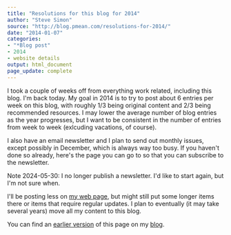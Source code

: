 ```yaml
---
title: "Resolutions for this blog for 2014"
author: "Steve Simon"
source: "http://blog.pmean.com/resolutions-for-2014/"
date: "2014-01-07"
categories:
- "*Blog post"
- 2014
- website details
output: html_document
page_update: complete
---
```


I took a couple of weeks off from everything work related, including this blog. I'm back today. My goal in 2014 is to try to post about 6 entries per week on this blog, with roughly 1/3 being original content and 2/3 being recommended resources. I may lower the average number of blog entries as the year progresses, but I want to be consistent in the number of entries from week to week (exlcuding vacations, of course).

<!---more--->

I also have an email newsletter and I plan to send out monthly issues, except possibly in December, which is always way too busy. If you haven't done so already, here's the page you can go to so that you can subscribe to the newsletter. 

Note 2024-05-30: I no longer publish a newsletter. I'd like to start again, but I'm not sure when.

I'll be posting less on [my web page][sim3], but might still put some longer items there or items that require regular updates. I plan to eventually (it may take several years) move all my content to this blog.

You can find an [earlier version][sim1] of this page on my [blog][sim2].

[sim1]: http://blog.pmean.com/resolutions-for-2014/
[sim2]: http://blog.pmean.com

[sim3]: http://www.pmean.com/index.html
